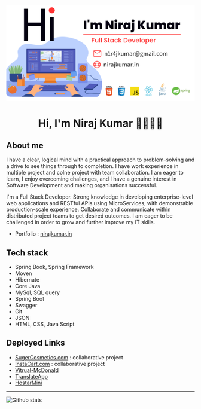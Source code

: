 ![Niraj Kumar](https://github.com/im-niraj/im-niraj/blob/master/Screenshot%202022-06-29%20at%208.37.01%20PM.png?raw=true)


<h1 align="center">Hi, I'm Niraj Kumar 👋🧑🏻‍💻</h1>






About me
---

I have a clear, logical mind with a practical approach to problem-solving and a drive to see things through to completion. I have work experience in multiple project and colne project with team collaboration. I am eager to learn, I enjoy overcoming challenges, and I have a genuine interest in Software Development and making organisations successful.

I'm a Full Stack Developer. Strong knowledge in developing enterprise-level web applications and RESTful APIs using MicroServices, with demonstrable production-scale experience. Collaborate and communicate within distributed project teams to get desired outcomes. I am eager to be challenged in order to grow and further improve my IT skills.

- Portfolio : [nirajkumar.in](https://www.nirajkumar.in)


Tech stack
---
- Spring Book, Spring Framework
- Moven 
- Hibernate
- Core Java
- MySql, SQL query
- Spring Boot
- Swagger
- Git
- JSON
- HTML, CSS, Java Script




Deployed Links
---
- [SugerCosmetics.com](https://melodic-malabi-d69a87.netlify.app/)  :  collaborative project
- [InstaCart.com](https://glowing-kashata-fe5a26.netlify.app/)  :  collaborative project
- [Vitrual-McDonald](https://mcdonand-s.netlify.app/)
- [TranslateApp](https://lighthearted-blancmange-371c59.netlify.app/)
- [HostarMini](https://celadon-melomakarona-5432da.netlify.app/)



---
![Github stats](https://github-readme-stats.vercel.app/api?username=im-niraj)

